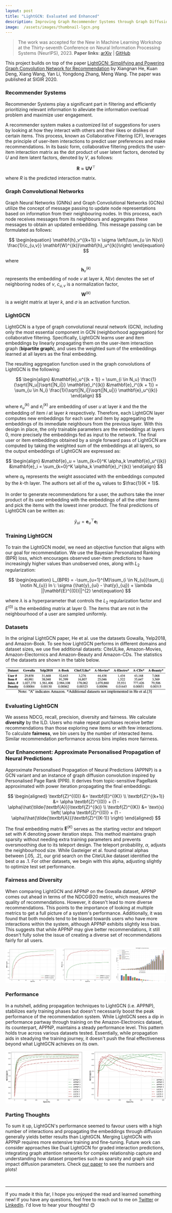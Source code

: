 ```yaml
---
layout: post
title: "LightGCN: Evaluated and Enhanced"
description: Improving Graph Recommender Systems through Graph Diffusion.
image:  /assets/images/thumbnail-lgcn.png
---
```



> The work was accepted for the New in Machine Learning Workshop at the Thirty-seventh Conference on Neural Information Processing Systems (NeurIPS), 2023.
> **Paper links**: [arXiv](https://arxiv.org/abs/2312.16183) | [GitHub](https://github.com/lucapantea/LightGCN)

This project builds on top of the paper [LightGCN: Simplifying and Powering Graph Convolution Network for Recommendation](https://arxiv.org/abs/2002.02126) by Xiangnan He, Kuan Deng, Xiang Wang, Yan Li, Yongdong Zhang, Meng Wang. The paper was published at SIGIR 2020.

### Recommender Systems
Recommender Systems play a significant part in filtering and efficiently prioritizing relevant information to alleviate the information overload problem and maximize user engagement.

A recommender system makes a customized list of suggestions for users by looking at how they interact with others and their likes or dislikes of certain items. This process, known as Collaborative Filtering (CF), leverages the principle of user-item interactions to predict user preferences and make recommendations. In its basic form, collaborative filtering predicts the user-item interaction matrix as the dot product of user latent factors, denoted by $U$ and item latent factors, denoted by $V$, as follows:

$$
\begin{equation}
    \mathbf{R} \approx \mathbf{UV}^\top
\end{equation} 
$$

where $R$ is the predicted interaction matrix.


### Graph Convolutional Networks
Graph Neural Networks (GNNs) and Graph Convolutional Networks (GCNs) utilize the concept of message passing to update node representations based on information from their neighbouring nodes. In this process, each node receives messages from its neighbours and aggregates these messages to obtain an updated embedding. This message passing can be formulated as follows:

$$
\begin{equation}
    \mathbf{h}_v^{(k+1)} = \sigma \left(\sum_{u \in N(v)} \frac{1}{c_{u,v}} \mathbf{W}^{(k)}\mathbf{h}_u^{(k)}\right) 
\end{equation}
$$

where $$\mathbf{h}_v^{(k)}$$ represents the embedding of node $v$ at layer $k$, $N(v)$ denotes the set of neighboring nodes of $v$, $c_{u,v}$ is a normalization factor, $$\textbf{W}^{(k)}$$ is a weight matrix at layer $k$, and $\sigma$ is an activation function.


### LightGCN
LightGCN is a type of graph convolutional neural network (GCN), including only the most essential component in GCN (neighborhood aggregation) for collaborative filtering. Specifically, LightGCN learns user and item embeddings by linearly propagating them on the user-item interaction graph (**bipartite graph**), and uses the weighted sum of the embeddings learned at all layers as the final embedding.

The resulting aggregation function used in the graph convolutions of LightGCN is the following:

$$
\begin{align}
    &\mathbf{e}_u^{(k + 1)} = \sum_{i \in N_u} \frac{1}{\sqrt{|N_u|}\sqrt{|N_i|}} \mathbf{e}_i^{(k)}  
    &\mathbf{e}_i^{(k + 1)} = \sum_{u \in N_i} \frac{1}{\sqrt{|N_i|}\sqrt{|N_u|}} \mathbf{e}_u^{(k)}
\end{align}
$$

where $e_u^{(k)}$ and $e_i^{(k)}$ are embedding of user $u$ at layer $k$ and the the embedding of item $i$ at layer $k$ respectively. Therefore, each LightGCN layer computes new embeddings for each user and item by aggregating the embeddings of its immediate neighbours from the previous layer. With this design in place, the only trainable parameters are the embeddings at layers 0, more precisely the embeddings fed as input to the network. The final user or item embeddings obtained by a single forward pass of LightGCN are computed by taking the weighted sum of the embeddings at all layers, so the output embeddings of LightGCN are expressed as:

$$
\begin{align}
    &\mathbf{e}_u = \sum_{k=0}^K \alpha_k \mathbf{e}_u^{(k)}
    &\mathbf{e}_i = \sum_{k=0}^K \alpha_k \mathbf{e}_i^{(k)}
\end{align}
$$

where $\alpha_k$ represents the weight associated with the embeddings computed by the $k$-th layer. The authors set all of the $\alpha_k$ values to $\frac{1}{K + 1}$.

In order to generate recommendations for a user, the authors take the inner product of its user embedding with the embeddings of all the other items and pick the items with the lowest inner product. The final predictions of LightGCN can be written as:

$$
\begin{equation}
    \hat{y}_{ui}=\mathbf{e}_u^\top \mathbf{e}_i
\end{equation}
$$

### Training LightGCN
To train the LightGCN model, we need an objective function that aligns with our goal for recommendation. We use the Bayesian Personalized Ranking (BPR) loss, which encourages observed user-item predictions to have increasingly higher values than unobserved ones, along with $L_2$ regularization:

$$
\begin{equation}
    L_{BPR} = -\sum_{u=1}^{M}\sum_{i \in N_{u}}\sum_{j \notin N_{u}} ln \: \sigma (\hat{y}_{ui} - \hat{y}_{uj}) + \lambda ||\mathbf{E}^{(0)}||^{2}
\end{equation}
$$

where $\lambda$ is a hyperparameter that controls the $L_2$ regularization factor and $E^{(0)}$ is the embedding matrix at layer 0. The items that are not in the neighbourhood of a user are sampled uniformly.

### Datasets
In the original LightGCN paper, He et al. use the datasets Gowalla, Yelp2018, and Amazon-Book. To see how LightGCN
performs in different domains and dataset sizes, we use five additional datasets: CiteULike, Amazon-Movies, Amazon-Electornics and Amazon-Beauty and Amazon-CDs. The statistics of the datasets are shown in the table below.

![Datasets Table](/assets/images/datasets-table.png)

### Evaluating LightGCN
We assess NDCG, recall, precision, diversity and fairness. We calculate **diversity** by the ILD. Users who make repeat purchases receive better recommendations than those exploring new items or with few interactions. To calculate **fairness**, we bin users by the number of interacted items. Similar recommendation performance across bins implies more fairness. 


### Our Enhancement: Approximate Personalised Propagation of Neural Predictions
Approximate Personalised Propagation of Neural Predictions (APPNP) is a GCN variant and an instance of graph diffusion convolution inspired by Personalised Page Rank (PPR). It derives from topic-sensitive PageRank approximated with power iteration propagating the final embeddings: 

$$
\begin{aligned}
    \textbf{Z}^{(0)} &= \textbf{E}^{(K)} \\
    \textbf{Z}^{(k+1)} &= \alpha \textbf{Z}^{(0)} + (1 - \alpha)\hat{\tilde{\textbf{A}}}\textbf{Z}^{(k)} \\
    \textbf{Z}^{(K)} &= \text{s} \left( \alpha \textbf{Z}^{(0)} + (1 - \alpha)\hat{\tilde{\textbf{A}}}\textbf{Z}^{(K-1)}  \right)
\end{aligned}
$$

The final embedding matrix $\textbf{E}^{(K)}$ serves as the starting vector and teleport set with $K$ denoting power iteration steps. This method maintains graph sparsity without needing extra training parameters and prevents oversmoothing due to its teleport design. The teleport probability, $\alpha$, adjusts the neighbourhood size. While Gasteiger et al. found optimal alphas between [.05, .2], our grid search on the CiteULike dataset identified the best $\alpha$ as .1. For other datasets, we begin with this alpha, adjusting slightly to optimize test set performance.

### Fairness and Diversity 
When comparing LightGCN and APPNP on the Gowalla dataset, APPNP comes out ahead in terms of the NDCG@20 metric, which measures the quality of recommendations. However, it doesn't lead to more diverse recommendations. This points to the importance of looking at multiple metrics to get a full picture of a system's performance. Additionally, it was found that both models tend to be biased towards users who have more interactions within the system, although APPNP exhibits slightly less bias. This suggests that while APPNP may give better recommendations, it still doesn't fully solve the issue of creating a diverse set of recommendations fairly for all users.

![Fairness and Diversity performance](/assets/images/fairness.png)

### Performance
In a nutshell, adding propagation techniques to LightGCN (i.e. APPNP), stabilizes early training phases but doesn't necessarily boost the peak performance of the recommendation system. While LightGCN sees a dip in performance partway through training on the Amazon-Electronics dataset, its counterpart, APPNP, maintains a steady performance level. This pattern holds true across various datasets tested. Essentially, while propagation aids in steadying the training journey, it doesn't push the final effectiveness beyond what LightGCN achieves on its own.

![APPNP performance](/assets/images/appnp.png)


### Parting Thoughts

To sum it up, LightGCN's performance seemed to favour users with a high number of interactions and propagating the embeddings through diffusion generally yields better results than LightGCN. Merging LightGCN with APPNP requires more extensive training and fine-tuning. Future work can consider approaches like Dual LightGCN for graded interaction predictions, integrating graph attention networks for complex relationship capture and understanding how dataset properties such as sparsity and graph size impact diffusion parameters. Check [our paper](https://github.com/lucapantea/LightGCN/blob/main/lightgcn_evaluated_and_enhanced.pdf) to see the numbers and plots!

<br>

___
If you made it this far, I hope you enjoyed the read and learned something new! If you have any questions, feel free to reach out to me on [Twitter](https://twitter.com/luca_pantea) or [LinkedIn](https://www.linkedin.com/in/luca-pantea/). I'd love to hear your thoughts! 😊










<!-- 
LightGCN is a type of graph convolutional neural network (GCN), including only the most essential component in GCN (neighborhood aggregation) for collaborative filtering. Specifically, LightGCN learns user and item embeddings by linearly propagating them on the user-item interaction graph, and uses the weighted sum of the embeddings learned at all layers as the final embedding.
 -->
